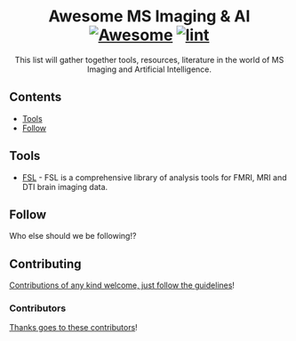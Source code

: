 <div align="center">

<!-- title -->

<!--lint ignore no-dead-urls-->

# Awesome MS Imaging & AI [![Awesome](https://awesome.re/badge.svg)](https://awesome.re) [![lint](https://github.com/naims-aims/awesome-ms-imaging-ai/actions/workflows/lint.yaml/badge.svg)](https://github.com/naims-aims/awesome-ms-imaging-ai/actions/workflows/lint.yaml)

<!-- subtitle -->

This list will gather together tools, resources, literature in the world of MS Imaging and Artificial Intelligence.

<!-- image -->


<!-- description -->

</div>

<!-- TOC -->

## Contents

- [Tools](#tools)
- [Follow](#follow)

<!-- CONTENT -->

## Tools

- [FSL](https://fsl.fmrib.ox.ac.uk/fsl/fslwiki) - FSL is a comprehensive library of analysis tools for FMRI, MRI and DTI brain imaging data.

<!-- END CONTENT -->

## Follow

<!-- list people worth following on social sites (Twitter, LinkedIn, GitHub, YouTube etc.) -->

Who else should we be following!?

## Contributing

[Contributions of any kind welcome, just follow the guidelines](contributing.md)!

### Contributors

[Thanks goes to these contributors](https://github.com/naims-aims/awesome-ms-imaging-ai/graphs/contributors)!
